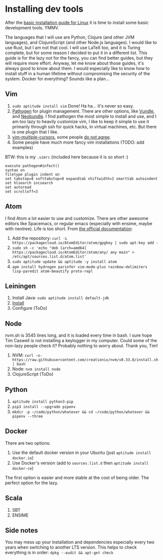 # Installing dev tools

After the [basic installation guide for Linux](https://github.com/trylks/trylks/blob/master/linux/install.md) it is time to install some basic development tools. YMMV.

The languages that I will use are Python, Clojure (and other JVM languages), and ClojureScript (and other Node.js languages).
I would like to use Rust, but I am not that cool.
I will use LaTeX too, and it is Turing complete, but for some reason I decided to put it in a different list.
This guide is for the lazy not for the fancy, you can find better guides, but they will require more effort.
Anyway, let me know about those guides, it's always good to know about them.
I would especially like to know how to install stuff in a human lifetime without compromising the security of the system.
Docker for everything? Sounds like a plan...


## Vim

1. `sudo aptitude install vim` Done! Ha ha... it's never so easy.
2. [Pathogen](http://github.com/tpope/vim-pathogen) for plugin management. There are other options,
   like [Vundle](http://github.com/gmarik/vundle), and [Neobundle](http://github.com/Shougo/neobundle.vim).
   I find pathogen the most simple to install and use, and I am too lazy to heavily customize vim,
   I like to keep it simple to use it primarily through ssh for quick hacks, in virtual machines, etc.
   But there is one plugin that I like.
3. [vim-multiple-cursors](https://github.com/terryma/vim-multiple-cursors),
   some people [do not agree](https://medium.com/@schtoeffel/you-don-t-need-more-than-one-cursor-in-vim-2c44117d51db).
4. Some people have much more fancy vim installations (TODO: add examples)

BTW: this is my `.vimrc` (included here because it is so short :)

```
execute pathogen#infect()
syntax on
filetype plugin indent on
set tabstop=8 softtabstop=0 expandtab shiftwidth=2 smarttab autoindent
set hlsearch incsearch
set autoread
set scrolloff=3
```


## Atom

I find Atom a lot easier to use and customize.
There are other awesome editors like Spacemacs, or regular emacs (especially with ensime, maybe with neotree).
Life is too short.
From [the official documentation](https://flight-manual.atom.io/getting-started/sections/installing-atom/):

1. Add the repository: `curl -L https://packagecloud.io/AtomEditor/atom/gpgkey | sudo apt-key add -`
1. `sudo sh -c 'echo "deb [arch=amd64] https://packagecloud.io/AtomEditor/atom/any/ any main" > /etc/apt/sources.list.d/atom.list'`
1. `sudo aptitude update && aptitude -y install atom`
1. `apm install hydrogen parinfer vim-mode-plus rainbow-delimiters lisp-paredit atom-beautify proto-repl`


## Leiningen

1. Install Java: `sudo aptitude install default-jdk`
1. [Install](https://leiningen.org/)
1. Configure (ToDo)

## Node

nvm.sh is 3545 lines long, and it is loaded every time in bash.
I sure hope Tim Caswell is not installing a keylogger in my computer.
Could some of the non-lazy people check it?
Probably nothing to worry about.
Thank you, Tim!

1. NVM: `curl -o- https://raw.githubusercontent.com/creationix/nvm/v0.33.8/install.sh | bash`
1. Node: `nvm install node`
1. ClojureScript (ToDo)

## Python

1. `aptitude install python3-pip`
1. `pip3 install --upgrade pipenv`
1. `mkdir -p ~/code/python/whatever && cd ~/code/python/whatever && pipenv --three`

## Docker

There are two options:

1. Use the default docker version in your Ubuntu (just `aptitude install docker.io`)
1. Use Docker's version (add to `sources.list.d` then `aptitude install docker-ce`)

The first option is easier and more stable at the cost of being older. The perfect option for the lazy.

## Scala

1. SBT
1. ENSIME


## Side notes

You may mess up your installation and dependencies especially every two years when switching to another LTS version.
This helps to check everything is in order: `dpkg --audit && apt-get check`
